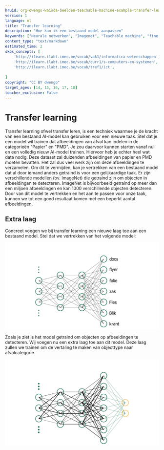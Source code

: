 ```yaml
---
hruid: org-dwengo-waisda-beelden-teachable-machine-example-transfer-learning
version: 1
language: nl
title: "Transfer learning"
description: "Hoe kan ik een bestaand model aanpassen"
keywords: ["Neurale netwerken", "Imagenet", "Teachable machine", "fine tuning", "Transfer learning"]
content_type: "text/markdown"
estimated_time: 2
skos_concepts: [
    'http://ilearn.ilabt.imec.be/vocab/vak1/informatica-wetenschappen', 
    'http://ilearn.ilabt.imec.be/vocab/curr1/s-computers-en-systemen',
    'http://ilearn.ilabt.imec.be/vocab/tref1/ict',

]
copyright: "CC BY dwengo"
target_ages: [14, 15, 16, 17, 18]
teacher_exclusive: False
---
```


# Transfer learning

Transfer learning ofwel transfer leren, is een techniek waarmee je de kracht van een bestaand AI-model kan gebruiken voor een nieuwe taak. Stel dat je een model wil trainen dat afbeeldingen van afval kan indelen in de categorieën "Papier" en "PMD". Je zou daarvoor kunnen starten vanaf nul en een volledig nieuw AI-model trainen. Hiervoor heb je echter heel wat data nodig. Deze dataset zal duizenden afbeeldingen van papier en PMD moeten bevatten. Het zal dus veel werk zijn om deze afbeeldingen te verzamelen. Om dit te vermijden, kan je vertrekken van een bestaand model dat al door iemand anders getraind is voor een gelijkaardige taak. Er zijn verschillende modellen (bv. ImageNet) die getraind zijn om objecten in afbeeldingen te detecteren. ImageNet is bijvoorbeeld getraind op meer dan een miljoen afbeeldingen en kan 1000 verschillende objecten detecteren. Door van dit model te vertrekken en het aan te passen voor onze taak, kunnen we tot een goed resultaat komen met een beperkt aantal afbeeldingen. 

## Extra laag

Concreet voegen we bij transfer learning een nieuwe laag toe aan een bestaand model. Stel dat we vertrekken van het volgende model:

![Voorbeeldarchtectuur van een neuraal netwerk.](images/neural_network_with_labels.svg)

Zoals je ziet is het model getraind om objecten op afbeeldingen te detecteren. Wij voegen nu een extra laag toe aan dit model. Deze laag zullen we trainen om de vertaling te maken van objecttype naar afvalcategorie.

![Voorbeeldarchtectuur van een neuraal netwerk.](images/neural_network_with_extra_layer.svg)